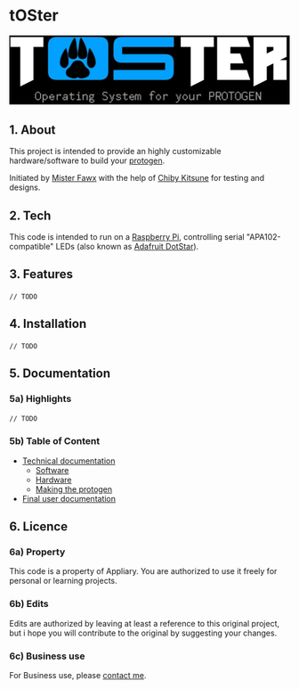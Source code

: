 # tOSter

![tOSter: Operating System for your PROTOGEN](/resources/logo.png)

## 1. About

  This project is intended to provide an highly customizable hardware/software to build your [protogen](/docs/protogen.md).

Initiated by [Mister Fawx](https://linktr.ee/mr.fawx) with the help of [Chiby Kitsune](https://www.instagram.com/chibypixy/) for testing and designs.

## 2. Tech

This code is intended to run on a [Raspberry Pi](/docs/tech/hardware/raspberry.md), controlling serial "APA102-compatible" LEDs (also known as [Adafruit DotStar](/docs/tech/hardware/leds.md)).

## 3. Features

`// TODO`

## 4. Installation

`// TODO`

## 5. Documentation

### 5a) Highlights

`// TODO`

### 5b) Table of Content

- [Technical documentation](/docs/tech.md)
  - [Software](/docs/tech/software.md)
  - [Hardware](/docs/tech/hardware.md)
  - [Making the protogen](/docs/tech/making.md)
- [Final user documentation](/docs/user.md)

## 6. Licence

### 6a) Property

This code is a property of Appliary. You are authorized to use it freely for personal or learning projects.

### 6b) Edits

Edits are authorized by leaving at least a reference to this original project, but i hope you will contribute to the original by suggesting your changes.

### 6c) Business use

For Business use, please [contact me](https://linktr.ee/mr.fawx).

